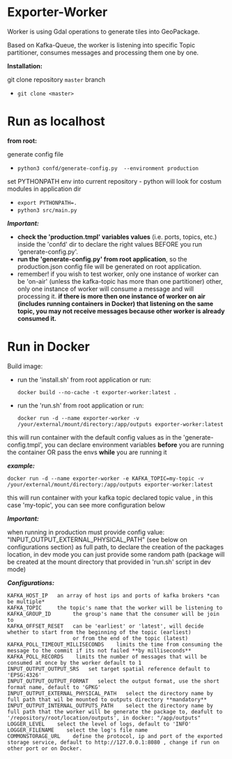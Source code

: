 # **Exporter-Worker**

Worker is using Gdal operations to generate tiles into GeoPackage.

Based on Kafka-Queue, the worker is listening into specific Topic partitioner, consumes 
messages and processing them one by one.

**Installation:**

git clone repository `master` branch 
* `git clone <master>`

# Run as localhost

  **from root:**

generate config file
* `python3 confd/generate-config.py  --environment production`

set PYTHONPATH env into current repository - python will look for costum modules in application dir
* `export PYTHONPATH=.`
* `python3 src/main.py`

**_Important:_**

- **check the 'production.tmpl' variables values** (i.e. ports, topics, etc.) inside the 'confd' dir to declare the right values BEFORE you run 'generate-config.py'.
- **run the 'generate-config.py' from root application**, so the production.json config file will be generated on root application.  
- remember! if you wish to test worker, only one instance of worker can be 'on-air' (unless the kafka-topic has more than one partitioner) other, only one instance of worker will consume a message and will processing it.
  **if there is more then one instance of worker on air (includes running containers in Docker) that listening on the same topic, you may not receive messages because other worker is already consumed it.**
  
# Run in Docker

Build image:

* run the 'install.sh' from root application or run:
  
   `docker build --no-cache -t exporter-worker:latest .`

* run the 'run.sh' from root application or run:
  
  `docker run -d --name exporter-worker -v /your/external/mount/directory:/app/outputs exporter-worker:latest`

this will run container with the default config values as in the 'generate-config.tmpl',
you can declare environment variables **before** you are running the container OR pass the envs **while** you are running it

_**example:**_

`docker run -d --name exporter-worker -e KAFKA_TOPIC=my-topic -v /your/external/mount/directory:/app/outputs exporter-worker:latest`


this will run container with your kafka topic declared topic value , in this case 'my-topic', you can see more configuration below

**_Important:_**

when running in production must provide config value: "INPUT_OUTPUT_EXTERNAL_PHYSICAL_PATH" (see below on configurations section) as full path, to declare the creation of the packages location,
in dev mode you can just provide some random path (package will be created at the mount directory that provided in 'run.sh' script in dev mode)

**_Configurations:_**

    KAFKA_HOST_IP   an array of host ips and ports of kafka brokers *can be multiple*
    KAFKA_TOPIC     the topic's name that the worker will be listening to
    KAFKA_GROUP_ID       the group's name that the consumer will be join to
    KAFKA_OFFSET_RESET   can be 'earliest' or 'latest', will decide whether to start from the beginning of the topic (earliest)
                         or from the end of the topic (latest)
    KAFKA_POLL_TIMEOUT_MILLISECONDS    limits the time from consuming the message to the commit if its not failed **by milliseconds** 
    KAFKA_POLL_RECORDS    limits the number of messages that will be consumed at once by the worker default to 1
    INPUT_OUTPUT_OUTPUT_SRS   set target spatial reference default to 'EPSG:4326'
    INPUT_OUTPUT_OUTPUT_FORMAT   select the output format, use the short format name, default to 'GPKG'
    INPUT_OUTPUT_EXTERNAL_PHYSICAL_PATH   select the directory name by full path that wil be mounted to outputs directory **mandatory** 
    INPUT_OUTPUT_INTERNAL_OUTPUTS_PATH    select the directory name by full path that the worker will be generate the package to, deafult to '/repository/root/location/outputs', in docker: "/app/outputs"
    LOGGER_LEVEL    select the level of logs, default to 'INFO'
    LOGGER_FILENAME    select the log's file name
    COMMONSTORAGE_URL    define the protocol, ip and port of the exported storage service, default to http://127.0.0.1:8080 , change if run on other port or on Docker.